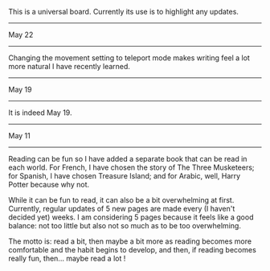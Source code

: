 This is a universal board. Currently its use is to highlight any updates.

_________________________________________________________

May 22
______

Changing the movement setting to teleport mode makes writing feel a lot more natural I have recently learned.

_________________________________________________________

May 19
______

It is indeed May 19.

_________________________________________________________


May 11
______

Reading can be fun so I have added a separate book that can be read in each world. For French, I have chosen the story of The Three Musketeers; for Spanish, I have chosen Treasure Island; and for Arabic, well, Harry Potter because why not.

While it can be fun to read, it can also be a bit overwhelming at first. Currently, regular updates of 5 new pages are made every (I haven't decided yet) weeks. I am considering 5 pages because it feels like a good balance: not too little but also not so much as to be too overwhelming.

The motto is: read a bit, then maybe a bit more as reading becomes more comfortable and the habit begins to develop, and then, if reading becomes really fun, then... maybe read a lot !
